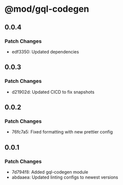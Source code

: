 # @mod/gql-codegen

## 0.0.4

### Patch Changes

- edf3350: Updated dependencies

## 0.0.3

### Patch Changes

- d21902d: Updated CICD to fix snapshots

## 0.0.2

### Patch Changes

- 76fc7a5: Fixed formatting with new prettier config

## 0.0.1

### Patch Changes

- 7d794f8: Added gql-codegen module
- abdaaea: Updated linting configs to newest versions
